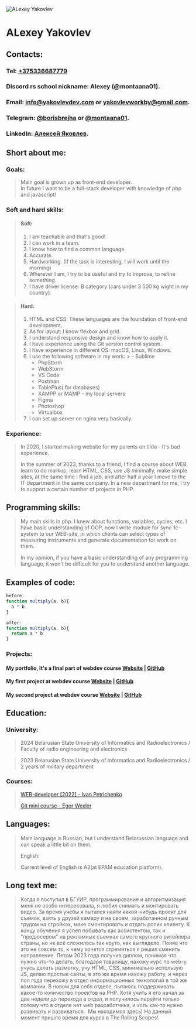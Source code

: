 ![ALexey Yakovlev](https://avatars.githubusercontent.com/u/75353637?v=4)
# ALexey Yakovlev
## Contacts:
### Tel: [+375336687779](tel:375336687779)
### Discord rs school nickname: Alexey (@montaana01).
### Email: [info@yakovlevdev.com](mailto:info@yakovlevdev.com) or [yakovlevworkby@gmail.com](mailto:).
### Telegram: [@borisbrejha](https://t.me/borisbrejha) or [@montaana01](https://t.me/montaana01).
### LinkedIn: [Алексей Яковлев](www.linkedin.com/in/montaana01).

## Short about me:

### Goals:
> Main goal is grown up as front-end developer.  
> In future I want to be a full-stack developer
> with knowledge of php and javascript!
### Soft and hard skills:
>#### Soft:
> 1. I am teachable and that's good!
> 2. I can work in a team.
> 3. I know how to find a common language.
> 4. Accurate.
> 5. Hardworking. (If the task is interesting, I will work until the morning)
> 6. Wherever I am, I try to be useful and try to improve, to refine something.
> 7. I have driver license: B category (cars under 3 500 kg wight in my country).

>#### Hard:
> 1. HTML and CSS: These languages are the foundation of front-end development.
> 2. As for layout: I know flexbox and grid.
> 3. I understand responsive design and know how to apply it.
> 4. I have experience using the Git version control system.
> 5. I have experience in different OS: macOS, Linux, Windows.
> 6. I use the following software in my work:
     >      - Sublime
>      - PhpStorm
>      - WebStorm
>      - VS Code
>      - Postman
>      - TablePlus( for databases)
>      - XAMPP or MAMP - my local servers
>      - Figma
>      - Photoshop
>      - Virtualbox
> 7. I can set up server on nginx very basically.


### Experience:
> In 2020, I started making website for my parents on tilda - It's bad experience.
>
> In the summer of 2023, thanks to a friend, I find a course about WEB, learn to do markup, learn HTML, CSS, use JS minimally, make simple sites, at the same time I find a job, and after half a year I move to the IT department in the same company. In a new department for me, I try to support a certain number of projects in PHP.
## Programming skills:
> My main skills in php. I knew about functions, variables, cycles, etc. I have basic understanding of OOP, now I write module for sync 1c-system to our WEB-site, in which clients can select types of measuring instruments and generate documentation for work on them.
>
> In my opinion, if you have a basic understanding of any programming language, it won't be difficult for you to understand another language.
## Examples of code:

```javascript
before:
function multiply(a, b){
  a * b
}
```
```javascript
after:
function multiply(a, b){
  return a * b
}
```

### Projects:

#### My portfolio, It's a final part of webdev course [Website](https://yakovlevdev.com/) | [GitHub](https://github.com/montaana01/Portfolio)
#### My first project at webdev course [Website](https://uber.yakovlevdev.com/) | [GitHub](https://github.com/montaana01/Uber)
#### My second project at webdev course [Website](https://pulse.yakovlevdev.com/) | [GitHub](https://github.com/montaana01/Pulse_show)

## Education:
### University:
>2024 Belarusian State University of Informatics and Radioelectronics / Faculty of radio engineering and electronics

>2023 Belarusian State University of Informatics and Radioelectronics / 2 years of military department

### Courses:

> [WEB-developer [2022] - Ivan Petrichenko](https://www.udemy.com/course/webdeveloper/?couponCode=2021PM25)
>
> [Git mini course - Egor Wexler](https://wexler.io/course/git/landing)

## Languages:

> Main language is Russian, but I understand Belorussian language and can speak a little bit on them.
>
> English:
>
> Current level of English is A2(at EPAM education platform).
## Long text me:

>Когда я поступил в БГУИР, программирование и алгоритмизация меня не особо интересовала, я любил снимать и монтировать видео. За время учебы я пытался найти какой-нибудь проект для съемок, взять у друзей камеру и на своем, заработанном ручным трудом на стройках, маке смонтировать и отдать ролик клиенту. К концу обучения я успел побывать как ассистентом, так и "продюсером" на рекламных съемках самого крупного ритейлера страны, но не всё сложилось так круто, как выглядело. Поняв что это не совсем то, к чему хочется стремиться я решил сменить направление. Летом 2023 года получив диплом, понимая что нужно что-то делать, благодаря товарищу, нахожу курс по web-у, учусь делать разметку, учу HTML, CSS, минимально использую JS, делаю простые сайты, в это же время нахожу работу, и через пол года перехожу в отдел информационных технологий в той же компании. В новом для себя отделе, пытаюсь поддерживать какое-то количество проектов на PHP. Хотя учить я его начал за две недели до перехода в отдел, и получилось перейти только потому что в отделе нет web разработчика, и хоть как-то нужно развивать и развиваться.  Мы находимся здесь) На данный момент пришло время для курса в The Rolling Scopes!